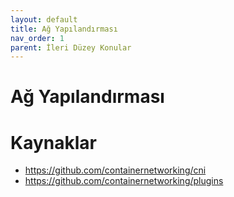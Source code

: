 ```yaml
---
layout: default
title: Ağ Yapılandırması
nav_order: 1
parent: İleri Düzey Konular
---
```



# Ağ Yapılandırması

# Kaynaklar
* https://github.com/containernetworking/cni
* https://github.com/containernetworking/plugins
